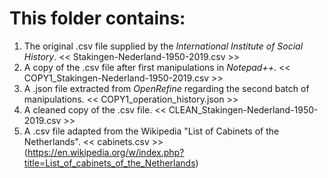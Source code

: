 # This folder contains:
  1. The original .csv file supplied by the _International Institute of Social History_.      << Stakingen-Nederland-1950-2019.csv >>
  2. A copy of the .csv file after first manipulations in _Notepad++_.      << COPY1_Stakingen-Nederland-1950-2019.csv >>
  3. A .json file extracted from _OpenRefine_ regarding the second batch of manipulations.      << COPY1_operation_history.json >>
  4. A cleaned copy of the .csv file.      << CLEAN_Stakingen-Nederland-1950-2019.csv >>
  5. A .csv file adapted from the Wikipedia "List of Cabinets of the Netherlands".      << cabinets.csv >>      (https://en.wikipedia.org/w/index.php?title=List_of_cabinets_of_the_Netherlands)
